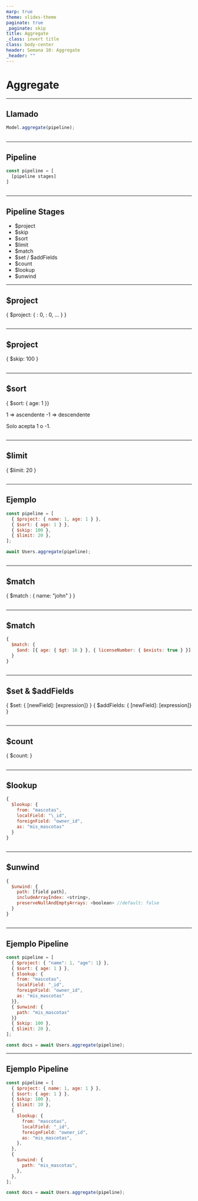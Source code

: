 ```yaml
---
marp: true
theme: slides-theme
paginate: true
_paginate: skip
title: Aggregate
_class: invert title
class: body-center
header: Semana 10: Aggregate
_header: ""
---
```


# Aggregate

---

## Llamado

```js
Model.aggregate(pipeline);
```

##

---

## Pipeline

```js
const pipeline = [
  [pipeline stages]
]
```

##

---

## Pipeline Stages

- $project
- $skip
- $sort
- $limit
- $match
- $set / $addFields
- $count
- $lookup
- $unwind

---

<!--
_class: body-center align-center
-->

## $project

{ $project: { <field1>: 0, <field2>: 0, ... } }

##

---

<!--
_class: body-center align-center
-->

## $project

{ $skip: 100 }

##

---

<!--
_class: body-center align-center
-->

## $sort

{ $sort: { age: 1 }}

1 => ascendente
-1 => descendente

Solo acepta 1 o -1.

##

---

<!--
_class: body-center align-center
-->

## $limit

{ $limit: 20 }

##

---

## Ejemplo

```js
const pipeline = [
  { $project: { name: 1, age: 1 } },
  { $sort: { age: 1 } },
  { $skip: 100 },
  { $limit: 20 },
];

await Users.aggregate(pipeline);
```

##

---

<!--
_class: body-center align-center
-->

## $match

{ $match : { name: "john" } }

##

---

## $match

```js
{
  $match: {
    $and: [{ age: { $gt: 16 } }, { licenseNumber: { $exists: true } }];
  }
}
```

##

---

<!--
_class: body-center align-center
-->

## $set & $addFields

{ $set: { [newField]: [expression]} }
{ $addFields: { [newField]: [expression]} }

##

---

<!--
_class: body-center align-center
-->

## $count

{ $count: <name> }

##

---

## $lookup

```js
{
  $lookup: {
    from: "mascotas",
    localField: "\_id",
    foreignField: "owner_id",
    as: "mis_mascotas"
  }
}
```

##

---

## $unwind

```js
{
  $unwind: {
    path: [field path],
    includeArrayIndex: <string>,
    preserveNullAndEmptyArrays: <boolean> //default: false
  }
}
```

##

---

## Ejemplo Pipeline

```js
const pipeline = [
  { $project: { "name": 1, "age": 1} },
  { $sort: { age: 1 } },
  { $lookup: {
    from: "mascotas",
    localField: "_id",
    foreignField: "owner_id",
    as: "mis_mascotas"
  }},
  { $unwind: {
    path: "mis_mascotas"
  }}
  { $skip: 100 },
  { $limit: 20 },
];

const docs = await Users.aggregate(pipeline);
```

---

## Ejemplo Pipeline

```js
const pipeline = [
  { $project: { name: 1, age: 1 } },
  { $sort: { age: 1 } },
  { $skip: 100 },
  { $limit: 20 },
  {
    $lookup: {
      from: "mascotas",
      localField: "_id",
      foreignField: "owner_id",
      as: "mis_mascotas",
    },
  },
  {
    $unwind: {
      path: "mis_mascotas",
    },
  },
];

const docs = await Users.aggregate(pipeline);
```
